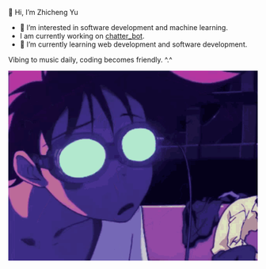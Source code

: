 👋 Hi, I’m Zhicheng Yu

- 👀 I’m interested in software development and machine learning.
- I am currently working on [chatter_bot](https://github.com/Zhichengu1/chatbot.git).
- 🌱 I’m currently learning web development and software development.

Vibing to music daily, coding becomes friendly. ^.^

![%](https://github.com/Zhichengu1/Zhichengu1/blob/main/vibing-vibe.gif)
<!---
Zhichengu1/Zhichengu1 is a ✨ special ✨ repository because its `README.md` (this file) appears on your GitHub profile.
You can click the Preview link to take a look at your changes.
--->
